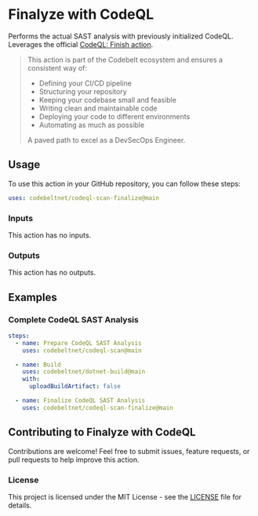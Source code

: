 # Finalyze with CodeQL

Performs the actual SAST analysis with previously initialized CodeQL. Leverages the official [CodeQL: Finish action](https://github.com/github/codeql-action/blob/main/analyze/action.yml).

> This action is part of the Codebelt ecosystem and ensures a consistent way of: 
> 
> - Defining your CI/CD pipeline 
> - Structuring your repository
> - Keeping your codebase small and feasible
> - Writing clean and maintainable code
> - Deploying your code to different environments
> - Automating as much as possible
>
> A paved path to excel as a DevSecOps Engineer.

## Usage

To use this action in your GitHub repository, you can follow these steps:

```yaml
uses: codebeltnet/codeql-scan-finalize@main
```

### Inputs

This action has no inputs.

### Outputs

This action has no outputs.

## Examples

### Complete CodeQL SAST Analysis

```yaml
steps:
  - name: Prepare CodeQL SAST Analysis
    uses: codebeltnet/codeql-scan@main

  - name: Build
    uses: codebeltnet/dotnet-build@main
    with:
      uploadBuildArtifact: false

  - name: Finalize CodeQL SAST Analysis
    uses: codebeltnet/codeql-scan-finalize@main
```

## Contributing to Finalyze with CodeQL

Contributions are welcome! 
Feel free to submit issues, feature requests, or pull requests to help improve this action.

### License

This project is licensed under the MIT License - see the [LICENSE](LICENSE) file for details.
